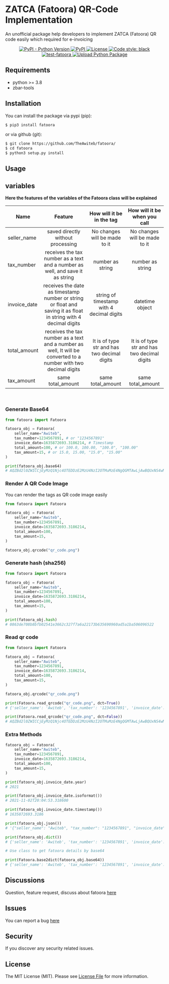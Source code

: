 # ZATCA (Fatoora) QR-Code Implementation

An unofficial package help developers to implement ZATCA (Fatoora) QR code easily which required for e-invoicing

<p align="center">
  <a href="https://pypi.org/project/fatoora/">
    <img alt="PyPI - Python Version" src="https://img.shields.io/pypi/pyversions/fatoora?color=9cf">
  </a>
  <a href="https://pypi.org/project/fatoora/">
    <img alt="PyPI" src="https://img.shields.io/pypi/v/fatoora?color=9cf">
  </a>
  <a href="https://opensource.org/licenses/MIT">
    <img src="https://img.shields.io/pypi/l/fatoora?color=9cf&label=License" alt="License">
  </a>
  <a href="https://github.com/psf/black">
    <img alt="Code style: black" src="https://img.shields.io/badge/code%20style-black-000000.svg">
  </a>
  <a href="https://github.com/TheAwiteb/fatoora/actions/workflows/python-app.yml">
    <img alt="test-fatoora" src="https://github.com/TheAwiteb/fatoora/actions/workflows/python-app.yml/badge.svg">
  </a>
  <a href="https://github.com/TheAwiteb/fatoora/actions/workflows/release.yml">
    <img alt="Upload Python Package" src="https://github.com/TheAwiteb/fatoora/actions/workflows/release.yml/badge.svg">
  </a>
</p>


## Requirements

* python >= 3.8
* zbar-tools

## Installation

You can install the package via pypi (pip):

```bash
$ pip3 install fatoora
```

or via github (git):

```bash
$ git clone https://github.com/TheAwiteb/fatoora/
$ cd fatoora
$ python3 setup.py install
```

## Usage

## variables

**Here the features of the variables of the Fatoora class will be explained**

| Name         | Feature | How will it be in the tag| How will it be when you call|
|--------------|:-----:|:-----:|:-----:|
| seller_name  | saved directly without processing |  No changes will be made to it  |  No changes will be made to it  |
|  tax_number  |  receives the tax number as a text and a number as well, and save it as string |  number as string  |    number as string|
| invoice_date | receives the date as timestamp number or string or float and saving it as float in string with 4 decimal digits| string of timestamp with 4 decimal digits |  datetime object  |
| total_amount |  receives the tax number as a text and a number as well, It will be converted to a number with two decimal digits |  It is of type str and has two decimal digits  |    It is of type str and has two decimal digits|
| tax_amount   |  same total_amount |  same total_amount  |  same total_amount|


<!-- | name here | feature here| -->


<br>

### Generate Base64

```python
from fatoora import Fatoora

fatoora_obj = Fatoora(
    seller_name="Awiteb",
    tax_number=1234567891, # or "1234567891"
    invoice_date=1635872693.3186214, # Timestamp
    total_amount=100, # or 100.0, 100.00, "100.0", "100.00"
    tax_amount=15, # or 15.0, 15.00, "15.0", "15.00"
)

print(fatoora_obj.base64)
# AQZBd2l0ZWICCjEyMzQ1Njc4OTEDDzE2MzU4NzI2OTMuMzE4NgQGMTAwLjAwBQUxNS4wMA==
```

### Render A QR Code Image

You can render the tags as QR code image easily


```python
from fatoora import Fatoora

fatoora_obj = Fatoora(
    seller_name="Awiteb",
    tax_number=1234567891,
    invoice_date=1635872693.3186214,
    total_amount=100,
    tax_amount=15,
)

fatoora_obj.qrcode("qr_code.png")
```

### Generate hash (sha256)

```python
from fatoora import Fatoora

fatoora_obj = Fatoora(
    seller_name="Awiteb",
    tax_number=1234567891, 
    invoice_date=1635872693.3186214,
    total_amount=100, 
    tax_amount=15, 
)

print(fatoora_obj.hash)
# 0863de708b8bfb02541e3662c327f7a6a22173b635690960ad5a1ba506096522
```

### Read qr code

```python
from fatoora import Fatoora

fatoora_obj = Fatoora(
    seller_name="Awiteb",
    tax_number=1234567891, 
    invoice_date=1635872693.3186214,
    total_amount=100, 
    tax_amount=15, 
)

fatoora_obj.qrcode("qr_code.png")

print(Fatoora.read_qrcode("qr_code.png", dct=True))
# {'seller_name': 'Awiteb', 'tax_number': '1234567891', 'invoice_date': '1635872693.3186', 'total_amount': '100.00', 'tax_amount': '15.00'}

print(Fatoora.read_qrcode("qr_code.png", dct=False))
# AQZBd2l0ZWICCjEyMzQ1Njc4OTEDDzE2MzU4NzI2OTMuMzE4NgQGMTAwLjAwBQUxNS4wMA==

```

### Extra Methods

```python
fatoora_obj = Fatoora(
    seller_name="Awiteb",
    tax_number=1234567891, 
    invoice_date=1635872693.3186214,
    total_amount=100, 
    tax_amount=15, 
)

print(fatoora_obj.invoice_date.year)
# 2021

print(fatoora_obj.invoice_date.isoformat())
# 2021-11-02T20:04:53.318600

print(fatoora_obj.invoice_date.timestamp())
# 1635872693.3186

print(fatoora_obj.json())
# '{"seller_name": "Awiteb", "tax_number": "1234567891", "invoice_date": "1635872693.3186", "total_amount": "100.00", "tax_amount": "15.00"}'

print(fatoora_obj.dict())
# {'seller_name': 'Awiteb', 'tax_number': '1234567891', 'invoice_date': '1635872693.3186', 'total_amount': '100.00', 'tax_amount': '15.00'}

# Use class to get fatoora details by base64

print(Fatoora.base2dict(fatoora_obj.base64))
# {'seller_name': 'Awiteb', 'tax_number': '1234567891', 'invoice_date': '1635872693.3186', 'total_amount': '100.00', 'tax_amount': '15.00'}

```

## Discussions
Question, feature request, discuss about fatoora [here](https://github.com/TheAwiteb/fatoora/discussions)

## Issues
You can report a bug [here](https://github.com/TheAwiteb/fatoora/issues)

## Security

If you discover any security related issues.

## License

The MIT License (MIT). Please see [License File](LICENSE.md) for more information.